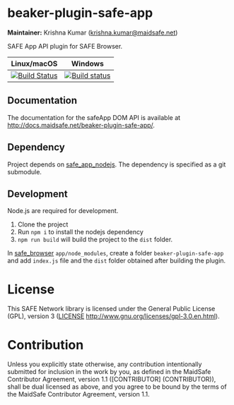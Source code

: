 # beaker-plugin-safe-app

**Maintainer:** Krishna Kumar (krishna.kumar@maidsafe.net)

SAFE App API plugin for SAFE Browser.

|Linux/macOS|Windows|
|:---:|:--------:|
|[![Build Status](https://travis-ci.com/maidsafe/beaker-plugin-safe-app.svg?branch=master)](https://travis-ci.com/maidsafe/beaker-plugin-safe-app)|[![Build status](https://ci.appveyor.com/api/projects/status/684fxjpg88vu87hf/branch/master?svg=true)](https://ci.appveyor.com/project/MaidSafe-QA/beaker-plugin-safe-app/branch/master)|

## Documentation

The documentation for the safeApp DOM API is available at http://docs.maidsafe.net/beaker-plugin-safe-app/.

## Dependency

Project depends on [safe_app_nodejs](https://github.com/maidsafe/safe_app_nodejs). The dependency is specified as a git submodule.

## Development

Node.js are required for development.

1. Clone the project
2. Run `npm i` to install the nodejs dependency
3. `npm run build` will build the project to the `dist` folder.

In [safe_browser](https://github.com/maidsafe/safe_browser/) `app/node_modules`, create a folder `beaker-plugin-safe-app` and add `index.js` file and the `dist` folder obtained after building the plugin.

# License

This SAFE Network library is licensed under the General Public License (GPL), version 3 ([LICENSE](LICENSE) http://www.gnu.org/licenses/gpl-3.0.en.html).

# Contribution

Unless you explicitly state otherwise, any contribution intentionally submitted for inclusion in the
work by you, as defined in the MaidSafe Contributor Agreement, version 1.1 ([CONTRIBUTOR]
(CONTRIBUTOR)), shall be dual licensed as above, and you agree to be bound by the terms of the
MaidSafe Contributor Agreement, version 1.1. 
